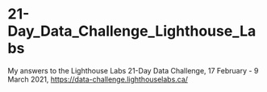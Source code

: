 # 21-Day_Data_Challenge_Lighthouse_Labs
My answers to the Lighthouse Labs 21-Day Data Challenge, 17 February - 9 March 2021, https://data-challenge.lighthouselabs.ca/
